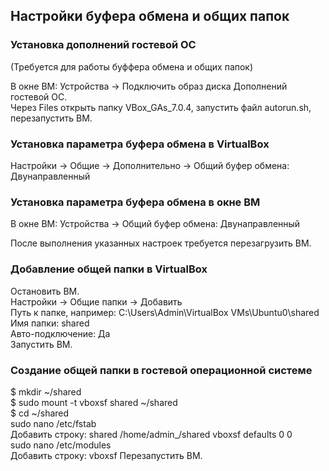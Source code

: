 ## Настройки буфера обмена и общих папок ##

### Установка дополнений гостевой ОС ###
(Требуется для работы буффера обмена и общих папок)  

В окне ВМ: Устройства -> Подключить образ диска Дополнений гостевой ОС.  
Через Files открыть папку VBox_GAs_7.0.4, запустить файл autorun.sh, перезапустить ВМ.  

### Установка параметра буфера обмена в VirtualBox ###
Настройки -> Общие -> Дополнительно -> Общий буфер обмена: Двунаправленный  

### Установка параметра буфера обмена в окне ВМ ###
В окне ВМ: Устройства -> Общий буфер обмена: Двунаправленный  

После выполнения указанных настроек требуется перезагрузить ВМ.  

### Добавление общей папки в VirtualBox ###
Остановить ВМ.  
Настройки -> Общие папки -> Добавить  
Путь к папке, например: C:\Users\Admin\VirtualBox VMs\Ubuntu0\shared  
Имя папки: shared  
Авто-подключение: Да  
Запустить ВМ.  

### Создание общей папки в гостевой операционной системе ###
$ mkdir ~/shared  
$ sudo mount -t vboxsf shared ~/shared  
$ cd ~/shared  
sudo nano /etc/fstab  
Добавить строку: shared	/home/admin_/shared	vboxsf	defaults	0	0  
sudo nano /etc/modules  
Добавить строку: vboxsf
Перезапустить ВМ.  

